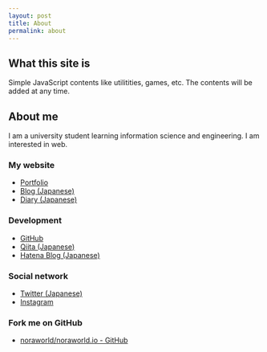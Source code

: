 ```yaml
---
layout: post
title: About
permalink: about
---
```


## What this site is
Simple JavaScript contents like utilitities, games, etc. The contents will be added at any time.

## About me
I am a university student learning information science and engineering. I am interested in web.

### My website
<ul>
  <li><a href="https://noraworld.jp">Portfolio</a></li>
  <li><a href="https://noraworld.blog">Blog (Japanese)</a></li>
  <li><a href="https://diary.noraworld.jp">Diary (Japanese)</a></li>
</ul>

### Development
<ul>
  <li><a href="https://github.com/noraworld" target="_blank">GitHub</a></li>
  <li><a href="http://qiita.com/noraworld" target="_blank">Qiita (Japanese)</a></li>
  <li><a href="http://noraworld.hatenablog.com" target="_blank">Hatena Blog (Japanese)</a></li>
</ul>

### Social network
<ul>
  <li><a href="https://twitter.com/noraworld_jp" target="_blank">Twitter (Japanese)</a></li>
  <li><a href="https://www.instagram.com/noraworld_jp" target="_blank">Instagram</a></li>
</ul>

### Fork me on GitHub
<ul>
  <li><a href="https://github.com/noraworld/noraworld.io">noraworld/noraworld.io - GitHub</a></li>
</ul>
